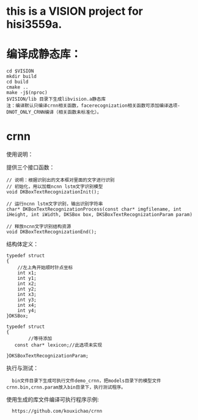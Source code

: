 #  this is a VISION project for hisi3559a.

# 编译成静态库：

```
cd $VISION
mkdir build
cd build
cmake ..
make -j$(nproc)
$VISION/lib 目录下生成libvision.a静态库
注：编译默认只编译crnn相关函数，facerecognization相关函数可添加编译选项-DNOT_ONLY_CRNN编译（相关函数未标准化）。
```
# crnn

使用说明：

 提供三个接口函数：

```
// 说明：根据识别出的文本框对里面的文字进行识别
// 初始化，用以加载ncnn lstm文字识别模型
void DKBoxTextRecognizationInit();

// 运行ncnn lstm文字识别，输出识别字符串
char* DKBoxTextRecognizationProcess(const char* imgfilename, int iHeight, int iWidth, DKSBox box, DKSBoxTextRecognizationParam param)

// 释放ncnn文字识别结构资源
void DKBoxTextRecognizationEnd();
```

  结构体定义：

```
typedef struct
{
    //左上角开始顺时针点坐标
    int x1;
    int y1;
    int x2;
    int y2;
    int x3;
    int y3;
    int x4;
    int y4;
}DKSBox;

typedef struct
{
        //等待添加
   const char* lexicon;//此选项未实现

}DKSBoxTextRecognizationParam;
```
 
执行与测试：
```  
  bin文件目录下生成可执行文件demo_crnn，把models目录下的模型文件crnn.bin,crnn.param放入bin目录下，执行测试程序。
```
使用生成的库文件编译可执行程序示例:
```
  https://github.com/kouxichao/crnn
```
